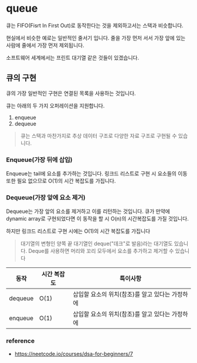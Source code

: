 # queue

큐는 FIFO(Fisrt In First Out)로 동작한다는 것을 제외하고서는 스택과 비슷합니다.

현실에서 비슷한 예로는 일반적인 줄서기 입니다. 줄을 가장 먼저 서서 가장 앞에 있는 사람에 줄에서 가장 먼저 제외됩니다.

소프트웨어 세계에서는 프린트 대기열 같은 것들이 있겠습니다.

## 큐의 구현

큐의 가장 일반적인 구현은 연결된 목록을 사용하는 것입니다.

큐는 아래의 두 가지 오퍼레이션을 지원합니다.

1. enqueue
2. dequeue

> 큐는 스택과 마찬가지로 추상 데이터 구조로 다양한 자료 구조로 구현될 수 있습니다.

### Enqueue(가장 뒤에 삽입)

Enqueue는 tail에 요소를 추가하는 것입니다. 링크드 리스트로 구현 시 요소들의 이동 또한 필요 없으므로 O(1)의 시간 복잡도를 가집니다.

### Dequeue(가장 앞에 요소 제거)

Dequeue는 가장 앞의 요소를 제거하고 이를 리턴하는 것입니다. 큐가 만약에 dynamic array로 구현되었다면 이 동작을 할 시 O(n)의 시간복잡도를 가질 것입니다.

하지만 링크드 리스트로 구현 시에는 O(1)의 시간 복잡도를 가집니다

> 대기열의 변형인 양쪽 끝 대기열인 deque("데크"로 발음)라는 대기열도 있습니다. Deque를 사용하면 머리와 꼬리 모두에서 요소를 추가하고 제거할 수 있습니다

| 동작      | 시간 복잡도 | 특이사항                        |
|---------|--------|-----------------------------|
| dequeue | O(1)   | 삽입할 요소의 위치(참조)를 알고 있다는 가정하에 |
| enqueue | O(1)   | 삽입할 요소의 위치(참조)를 알고 있다는 가정하에 |

### reference

- https://neetcode.io/courses/dsa-for-beginners/7
